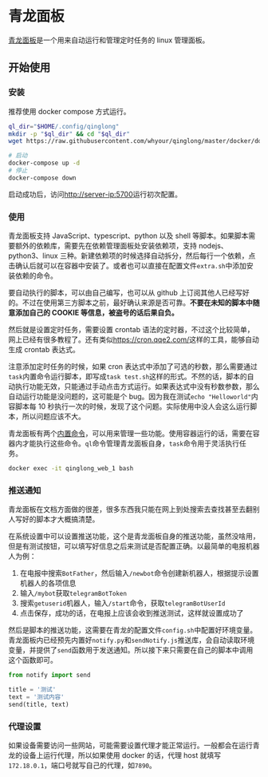 # 青龙面板

[青龙面板](https://github.com/whyour/qinglong)是一个用来自动运行和管理定时任务的 linux 管理面板。

## 开始使用

### 安装

推荐使用 docker compose 方式运行。

```sh
ql_dir="$HOME/.config/qinglong"
mkdir -p "$ql_dir" && cd "$ql_dir"
wget https://raw.githubusercontent.com/whyour/qinglong/master/docker/docker-compose.yml

# 启动
docker-compose up -d
# 停止
docker-compose down
```

启动成功后，访问<http://server-ip:5700>运行初次配置。

### 使用

青龙面板支持 JavaScript、typescript、python 以及 shell 等脚本。如果脚本需要额外的依赖库，需要先在依赖管理面板处安装依赖项，支持 nodejs、python3、linux 三种。新建依赖项的时候选择自动拆分，然后每行一个依赖，点击确认后就可以在容器中安装了。或者也可以直接在配置文件`extra.sh`中添加安装依赖的命令。

要自动执行的脚本，可以由自己编写，也可以从 github 上订阅其他人已经写好的。不过在使用第三方脚本之前，最好确认来源是否可靠。**不要在未知的脚本中随意添加自己的 COOKIE 等信息，被盗号的话后果自负。**

然后就是设置定时任务，需要设置 crontab 语法的定时器，不过这个比较简单，网上已经有很多教程了。还有类似<https://cron.qqe2.com/>这样的工具，能够自动生成 crontab 表达式。

注意添加定时任务的时候，如果 cron 表达式中添加了可选的秒数，那么需要通过`task`内置命令运行脚本，即写成`task test.sh`这样的形式。不然的话，脚本的自动执行功能无效，只能通过手动点击方式运行。如果表达式中没有秒数参数，那么自动运行功能是没问题的，这可能是个 bug。因为我在测试`echo "Helloworld"`内容脚本每 10 秒执行一次的时候，发现了这个问题。实际使用中没人会这么运行脚本，所以问题应该不大。

青龙面板有两个[内置命令](https://github.com/whyour/qinglong#%E4%BD%BF%E7%94%A8)，可以用来管理一些功能。使用容器运行的话，需要在容器内才能执行这些命令。`ql`命令管理青龙面板自身，`task`命令用于灵活执行任务。

```sh
docker exec -it qinglong_web_1 bash
```

### 推送通知

青龙面板在文档方面做的很差，很多东西我只能在网上到处搜索去查找甚至去翻别人写好的脚本才大概搞清楚。

在系统设置中可以设置推送功能，这个是青龙面板自身的推送功能，虽然没啥用，但是有测试按钮，可以填写好信息之后来测试是否配置正确。以最简单的电报机器人为例：

1. 在电报中搜索`BotFather`，然后输入`/newbot`命令创建新机器人，根据提示设置机器人的各项信息
2. 输入`/mybot`获取`telegramBotToken`
3. 搜索`getuserid`机器人，输入`/start`命令，获取`telegramBotUserId`
4. 点击保存，成功的话，在电报上应该会收到推送测试，这样就设置成功了

然后是脚本的推送功能，这需要在青龙的配置文件`config.sh`中配置好环境变量。青龙面板内已经预先内置好`notify.py`和`sendNotify.js`推送库，会自动读取环境变量，并提供了`send`函数用于发送通知。所以接下来只需要在自己的脚本中调用这个函数即可。

```py
from notify import send

title = '测试'
text = '测试内容'
send(title, text)
```

### 代理设置

如果设备需要访问一些网站，可能需要设置代理才能正常运行。一般都会在运行青龙的设备上运行代理，所以如果使用 docker 的话，代理 host 就填写`172.18.0.1`，端口号就写自己的代理，如`7890`。
